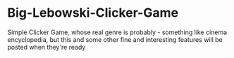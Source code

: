 # Big-Lebowski-Clicker-Game
Simple Clicker Game, whose real genre is probably - something like cinema encyclopedia, but this and some other fine and interesting features will be posted when they're ready
